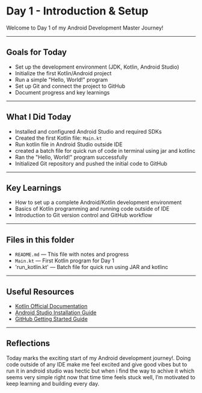# Day 1 - Introduction & Setup

Welcome to Day 1 of my Android Development Master Journey!

---

##  Goals for Today

- Set up the development environment (JDK, Kotlin, Android Studio) 
- Initialize the first Kotlin/Android project
- Run a simple "Hello, World!" program
- Set up Git and connect the project to GitHub
- Document progress and key learnings

---

##  What I Did Today

- Installed and configured Android Studio and required SDKs
- Created the first Kotlin file: `Main.kt`
- Run kotlin file in Android Studio outside IDE
- created a batch file for quick run of code in terminal using jar and kotlinc
- Ran the "Hello, World!" program successfully
- Initialized Git repository and pushed the initial code to GitHub

---

##  Key Learnings

- How to set up a complete Android/Kotlin development environment
- Basics of Kotlin programming and running code outside of IDE
- Introduction to Git version control and GitHub workflow

---

##  Files in this folder

- `README.md` — This file with notes and progress
- `Main.kt` — First Kotlin program for Day 1
- 'run_kotlin.kt' — Batch file for quick run using JAR and kotlinc
---

##  Useful Resources

- [Kotlin Official Documentation](https://kotlinlang.org/docs/home.html)
- [Android Studio Installation Guide](https://developer.android.com/studio/install)
- [GitHub Getting Started Guide](https://docs.github.com/en/get-started/quickstart)

---

##  Reflections

Today marks the exciting start of my Android development journey!. Doing code outside of any IDE make me feel excited and give good vibes but to run it in android studio was hectic but when i find the way to achive it which seems very simple right now that time time feels stuck well, I’m motivated to keep learning and building every day.
